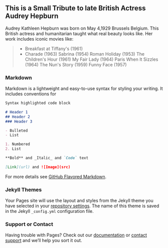 ## This is a Small Tribute to late British Actress Audrey Hepburn

Audrey Kathleen Hepburn was born on May 4,1929 Brussels Belgium. This British actress and humanitarian taught what real beauty looks like.
Her work includes iconic movies like:

  > * Breakfast at Tiffany's (1961) 
  > * Charade (1963)
  >Sabrina (1954)
  >Roman Holiday (1953)
  >The Children's Hour (1961) 
  >My Fair Lady (1964)
  >Paris When It Sizzles (1964)
  >The Nun's Story (1959)
  >Funny Face (1957)
  
### Markdown

Markdown is a lightweight and easy-to-use syntax for styling your writing. It includes conventions for

```markdown
Syntax highlighted code block

# Header 1
## Header 2
### Header 3

- Bulleted
- List

1. Numbered
2. List

**Bold** and _Italic_ and `Code` text

[Link](url) and ![Image](src)
```

For more details see [GitHub Flavored Markdown](https://guides.github.com/features/mastering-markdown/).

### Jekyll Themes

Your Pages site will use the layout and styles from the Jekyll theme you have selected in your [repository settings](https://github.com/IC1101Virgo/AudreyHepburn/settings). The name of this theme is saved in the Jekyll `_config.yml` configuration file.

### Support or Contact

Having trouble with Pages? Check out our [documentation](https://help.github.com/categories/github-pages-basics/) or [contact support](https://github.com/contact) and we’ll help you sort it out.
